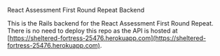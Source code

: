 React Assessment First Round Repeat Backend

This is the Rails backend for the React Assessment First Round Repeat. There is no need to deploy this repo as the API is hosted at [https://sheltered-fortress-25476.herokuapp.com](https://sheltered-fortress-25476.herokuapp.com).
